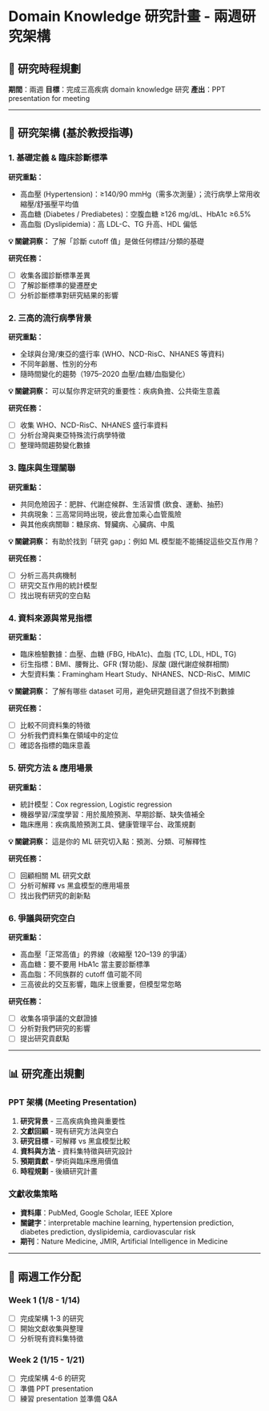 # Domain Knowledge 研究計畫 - 兩週研究架構

## 📅 研究時程規劃
**期間**：兩週
**目標**：完成三高疾病 domain knowledge 研究
**產出**：PPT presentation for meeting

---

## 📌 研究架構 (基於教授指導)

### 1. 基礎定義 & 臨床診斷標準
**研究重點：**
- 高血壓 (Hypertension)：≥140/90 mmHg（需多次測量）；流行病學上常用收縮壓/舒張壓平均值
- 高血糖 (Diabetes / Prediabetes)：空腹血糖 ≥126 mg/dL、HbA1c ≥6.5%
- 高血脂 (Dyslipidemia)：高 LDL-C、TG 升高、HDL 偏低

**💡 關鍵洞察：** 了解「診斷 cutoff 值」是做任何標註/分類的基礎

**研究任務：**
- [ ] 收集各國診斷標準差異
- [ ] 了解診斷標準的變遷歷史
- [ ] 分析診斷標準對研究結果的影響

### 2. 三高的流行病學背景
**研究重點：**
- 全球與台灣/東亞的盛行率 (WHO、NCD-RisC、NHANES 等資料)
- 不同年齡層、性別的分布
- 隨時間變化的趨勢（1975–2020 血壓/血糖/血脂變化）

**💡 關鍵洞察：** 可以幫你界定研究的重要性：疾病負擔、公共衛生意義

**研究任務：**
- [ ] 收集 WHO、NCD-RisC、NHANES 盛行率資料
- [ ] 分析台灣與東亞特殊流行病學特徵
- [ ] 整理時間趨勢變化數據

### 3. 臨床與生理關聯
**研究重點：**
- 共同危險因子：肥胖、代謝症候群、生活習慣 (飲食、運動、抽菸)
- 共病現象：三高常同時出現，彼此會加乘心血管風險
- 與其他疾病關聯：糖尿病、腎臟病、心臟病、中風

**💡 關鍵洞察：** 有助於找到「研究 gap」：例如 ML 模型能不能捕捉這些交互作用？

**研究任務：**
- [ ] 分析三高共病機制
- [ ] 研究交互作用的統計模型
- [ ] 找出現有研究的空白點

### 4. 資料來源與常見指標
**研究重點：**
- 臨床檢驗數據：血壓、血糖 (FBG, HbA1c)、血脂 (TC, LDL, HDL, TG)
- 衍生指標：BMI、腰臀比、GFR (腎功能)、尿酸 (跟代謝症候群相關)
- 大型資料集：Framingham Heart Study、NHANES、NCD-RisC、MIMIC

**💡 關鍵洞察：** 了解有哪些 dataset 可用，避免研究題目選了但找不到數據

**研究任務：**
- [ ] 比較不同資料集的特徵
- [ ] 分析我們資料集在領域中的定位
- [ ] 確認各指標的臨床意義

### 5. 研究方法 & 應用場景
**研究重點：**
- 統計模型：Cox regression, Logistic regression
- 機器學習/深度學習：用於風險預測、早期診斷、缺失值補全
- 臨床應用：疾病風險預測工具、健康管理平台、政策規劃

**💡 關鍵洞察：** 這是你的 ML 研究切入點：預測、分類、可解釋性

**研究任務：**
- [ ] 回顧相關 ML 研究文獻
- [ ] 分析可解釋 vs 黑盒模型的應用場景
- [ ] 找出我們研究的創新點

### 6. 爭議與研究空白
**研究重點：**
- 高血壓「正常高值」的界線（收縮壓 120–139 的爭議）
- 高血糖：要不要用 HbA1c 當主要診斷標準
- 高血脂：不同族群的 cutoff 值可能不同
- 三高彼此的交互影響，臨床上很重要，但模型常忽略

**研究任務：**
- [ ] 收集各項爭議的文獻證據
- [ ] 分析對我們研究的影響
- [ ] 提出研究貢獻點

---

## 📊 研究產出規劃

### PPT 架構 (Meeting Presentation)
1. **研究背景** - 三高疾病負擔與重要性
2. **文獻回顧** - 現有研究方法與空白
3. **研究目標** - 可解釋 vs 黑盒模型比較
4. **資料與方法** - 資料集特徵與研究設計
5. **預期貢獻** - 學術與臨床應用價值
6. **時程規劃** - 後續研究計畫

### 文獻收集策略
- **資料庫**：PubMed, Google Scholar, IEEE Xplore
- **關鍵字**：interpretable machine learning, hypertension prediction, diabetes prediction, dyslipidemia, cardiovascular risk
- **期刊**：Nature Medicine, JMIR, Artificial Intelligence in Medicine

---

## 📅 兩週工作分配

### Week 1 (1/8 - 1/14)
- [ ] 完成架構 1-3 的研究
- [ ] 開始文獻收集與整理
- [ ] 分析現有資料集特徵

### Week 2 (1/15 - 1/21)
- [ ] 完成架構 4-6 的研究
- [ ] 準備 PPT presentation
- [ ] 練習 presentation 並準備 Q&A